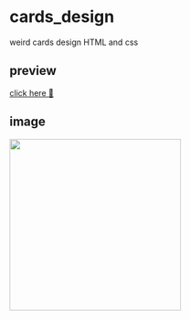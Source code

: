 # cards_design
weird cards design HTML and css
## preview 
[ click here 🔗](https://khadidjainfoinfinity.github.io/cards_design/)
## image
<img src="https://i.postimg.cc/4NBqm6xf/IMG-20240126-151855.jpg" style=" width: 300px ; " />
